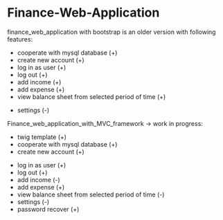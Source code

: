 # Finance-Web-Application

finance_web_application with bootstrap is an older version with following features:

+ cooperate with mysql database (+)
+ create new account (+)
+ log in as user (+)
+ log out (+)
+ add income (+)
+ add expense (+)
+ view balance sheet from selected period of time (+)
- settings (-)



Finance_web_application_with_MVC_framework -> work in progress:

+ twig template (+)
+ cooperate with mysql database (+)
+ create new account (+)
- log in as user (+)
- log out (+)
- add income (-)
- add expense (+)
- view balance sheet from selected period of time (-)
- settings (-)
- password recover (+)
